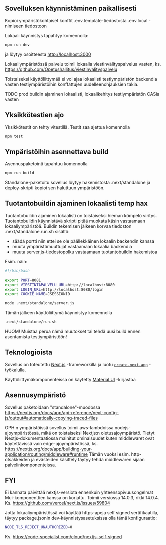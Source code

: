 ## Sovelluksen käynnistäminen paikallisesti

Kopioi ympäristökohtaiset konffit .env.template-tiedostosta .env.local -nimiseen tiedostoon

Lokaali käynnistys tapahtyy komennolla:

```bash
npm run dev
```

ja löytyy osoitteesta [http://localhost:3000](http://localhost:3000) 

Lokaaliympäristössä palvelu toimii lokaalia viestinvälityspalvelua vasten, ks.
https://github.com/Opetushallitus/viestinvalityspalvelu

Toistaiseksi käyttöliittymää ei voi ajaa lokaalisti testiympäristön backendia vasten testiympäristöihin konffattujen uudelleenohjauksien takia.

TODO prod buildin ajaminen lokaalisti, lokaalikehitys testiympäristön CASia vasten

## Yksikkötestien ajo

Yksikkötestit on tehty vitestillä. Testit saa ajettua komennolla

```bash
npm test
```

## Ympäristöihin asennettava build

Asennuspaketointi tapahtuu komennolla

```bash
npm run build
```

Standalone-paketoitu sovellus löytyy hakemistosta .next/standalone ja deploy-skripti kopioi sen haluttuun ympäristöön.

## Tuotantobuildin ajaminen lokaalisti temp hax

Tuotantobuildin ajaminen lokaalisti on toistaiseksi hieman kömpelö viritys. Tuotantobuildin käynnistävä skripti pitää muokata käsin vastaamaan lokaaliympäristöä.
Buildin tekemisen jälkeen korvaa tiedoston .next/standalone.run.sh sisältö: 
* säädä portti niin ettei se ole päällekkäinen lokaalin backendin kanssa
* muuta ympäristömuuttujat vastaamaan lokaalia backendia
* muuta server.js-tiedostopolku vastaamaan tuotantobuildin hakemistoa

Esim. näin:
```bash
#!/bin/bash

export PORT=8081
export VIESTINTAPALVELU_URL=http://localhost:8080
export LOGIN_URL=http://localhost:8080/login
export COOKIE_NAME=JSESSIONID

node .next/standalone/server.js
```
Tämän jälkeen käyttöliittymä käynnistyy komennolla
```bash
.next/standalone/run.sh
```
HUOM! Muistaa perua nämä muutokset tai tehdä uusi build ennen asentamista testiympäristöön!

## Teknologioista

Sovellus on toteutettu [Next.js](https://nextjs.org/) -frameworkilla ja luotu [`create-next-app`](https://github.com/vercel/next.js/tree/canary/packages/create-next-app) -työkalulla.

Käyttöliittymäkomponenteissa on käytetty [Material UI](https://mui.com/material-ui/getting-started/) -kirjastoa

## Asennusympäristö

Sovellus paketoidaan "standalone"-muodossa https://nextjs.org/docs/app/api-reference/next-config-js/output#automatically-copying-traced-files

OPH:n ympäristöissä sovellus toimii aws-lambdoissa nodejs-ajoympäristössä, mikä on toistaiseksi Nextjs:n oletusajoympäristö. 
Tietyt Nextjs-dokumentaatiossa mainitut ominaisuudet kuten middlewaret ovat käytettävissä vain edge-ajoympäristössä, ks. https://nextjs.org/docs/app/building-your-application/routing/middleware#runtime
Tämän vuoksi esim. http-otsakkeiden ja evästeiden käsittely täytyy tehdä middlewaren sijaan palvelinkomponenteissa.

## FYI

Ei kannata päivittää nextjs-versiota ennenkuin yhteensopivuusongelmat Mui-komponenttien kanssa on korjattu. Toimii versiossa 14.0.3, rikki 14.0.4. 
Ks. https://github.com/vercel/next.js/issues/59804

Jotta lokaaliympäristössä voi käyttää https-apeja self signed sertifikaatilla, täytyy package.jsonin dev-käynnistysasetuksissa olla tämä konfiguraatio:

```bash
NODE_TLS_REJECT_UNAUTHORIZED=0
```

Ks. https://code-specialist.com/cloud/nextjs-self-signed